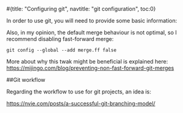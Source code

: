 #<conf>{title: "Configuring git", navtitle: "git configuration", toc:0}

In order to use git, you will need to provide some basic information: 



Also, in my opinion, the default merge behaviour is not optimal, so I recommend disabling fast-forward merge: 

	git config --global --add merge.ff false

More about why this twak might be beneficial is explained here: https://mijingo.com/blog/preventing-non-fast-forward-git-merges

##Git workflow

Regarding the workflow to use for git projects, an idea is: 

https://nvie.com/posts/a-successful-git-branching-model/

